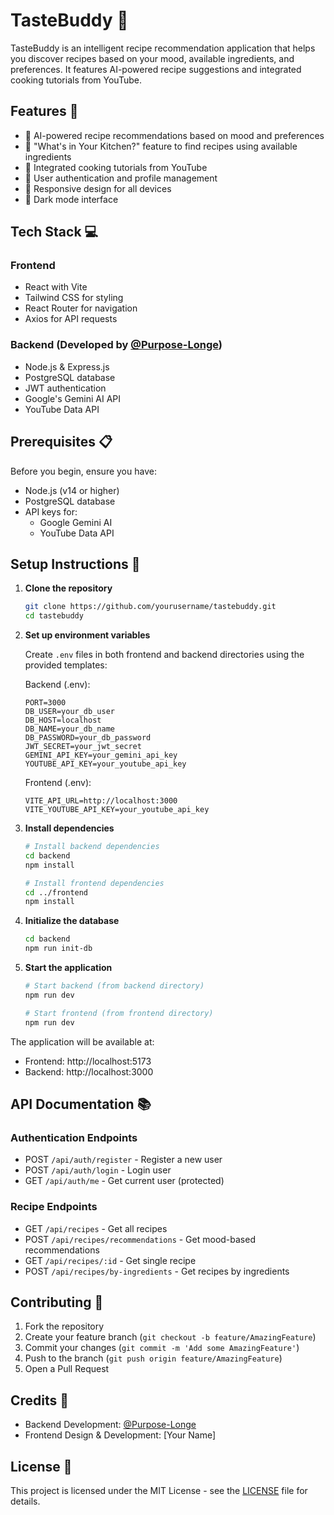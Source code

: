 # TasteBuddy 🍳

TasteBuddy is an intelligent recipe recommendation application that helps you discover recipes based on your mood, available ingredients, and preferences. It features AI-powered recipe suggestions and integrated cooking tutorials from YouTube.

## Features 🌟

- 🧠 AI-powered recipe recommendations based on mood and preferences
- 🥘 "What's in Your Kitchen?" feature to find recipes using available ingredients
- 🎥 Integrated cooking tutorials from YouTube
- 👤 User authentication and profile management
- 📱 Responsive design for all devices
- 🌙 Dark mode interface

## Tech Stack 💻

### Frontend
- React with Vite
- Tailwind CSS for styling
- React Router for navigation
- Axios for API requests

### Backend (Developed by [@Purpose-Longe](https://github.com/Purpose-Longe))
- Node.js & Express.js
- PostgreSQL database
- JWT authentication
- Google's Gemini AI API
- YouTube Data API

## Prerequisites 📋

Before you begin, ensure you have:
- Node.js (v14 or higher)
- PostgreSQL database
- API keys for:
  - Google Gemini AI
  - YouTube Data API

## Setup Instructions 🚀

1. **Clone the repository**
   ```bash
   git clone https://github.com/yourusername/tastebuddy.git
   cd tastebuddy
   ```

2. **Set up environment variables**
   
   Create `.env` files in both frontend and backend directories using the provided templates:

   Backend (.env):
   ```
   PORT=3000
   DB_USER=your_db_user
   DB_HOST=localhost
   DB_NAME=your_db_name
   DB_PASSWORD=your_db_password
   JWT_SECRET=your_jwt_secret
   GEMINI_API_KEY=your_gemini_api_key
   YOUTUBE_API_KEY=your_youtube_api_key
   ```

   Frontend (.env):
   ```
   VITE_API_URL=http://localhost:3000
   VITE_YOUTUBE_API_KEY=your_youtube_api_key
   ```

3. **Install dependencies**
   ```bash
   # Install backend dependencies
   cd backend
   npm install

   # Install frontend dependencies
   cd ../frontend
   npm install
   ```

4. **Initialize the database**
   ```bash
   cd backend
   npm run init-db
   ```

5. **Start the application**
   ```bash
   # Start backend (from backend directory)
   npm run dev

   # Start frontend (from frontend directory)
   npm run dev
   ```

The application will be available at:
- Frontend: http://localhost:5173
- Backend: http://localhost:3000

## API Documentation 📚

### Authentication Endpoints
- POST `/api/auth/register` - Register a new user
- POST `/api/auth/login` - Login user
- GET `/api/auth/me` - Get current user (protected)

### Recipe Endpoints
- GET `/api/recipes` - Get all recipes
- POST `/api/recipes/recommendations` - Get mood-based recommendations
- GET `/api/recipes/:id` - Get single recipe
- POST `/api/recipes/by-ingredients` - Get recipes by ingredients

## Contributing 🤝

1. Fork the repository
2. Create your feature branch (`git checkout -b feature/AmazingFeature`)
3. Commit your changes (`git commit -m 'Add some AmazingFeature'`)
4. Push to the branch (`git push origin feature/AmazingFeature`)
5. Open a Pull Request

## Credits 👏

- Backend Development: [@Purpose-Longe](https://github.com/Purpose-Longe)
- Frontend Design & Development: [Your Name]

## License 📄

This project is licensed under the MIT License - see the [LICENSE](LICENSE) file for details. 